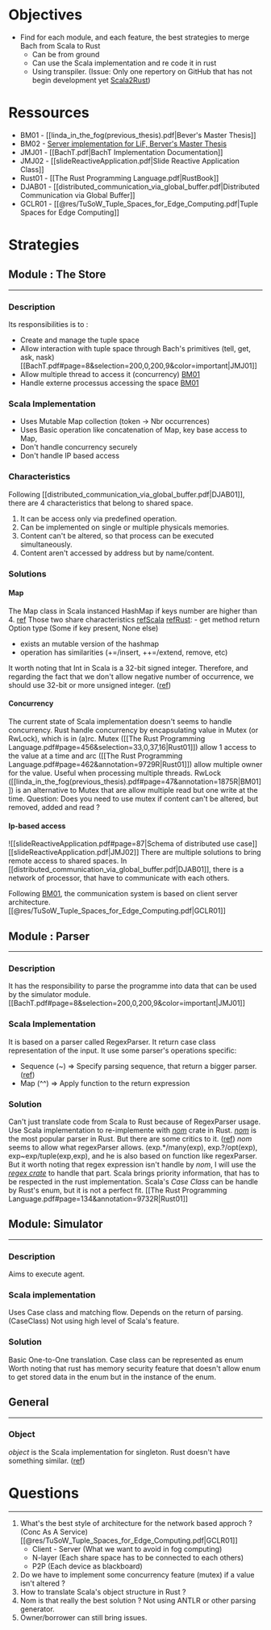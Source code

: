 # Objectives
- Find for each module, and each feature, the best strategies to merge Bach from Scala to Rust
	- Can be from ground
	- Can use the Scala implementation and re code it in rust
	- Using transpiler. (Issue: Only one repertory on GitHub that has not begin development yet [Scala2Rust](https://github.com/doofin/scala2rust))
# Ressources
- BM01 - [[linda_in_the_fog(previous_thesis).pdf|Bever's Master Thesis]]
- BM02 - [Server implementation for LiF, Berver's Master Thesis](https://github.com/Maxbever/LIF_Interpreter/blob/master/src/server.rs)
- JMJ01 - [[BachT.pdf|BachT Implementation Documentation]]
- JMJ02 - [[slideReactiveApplication.pdf|Slide Reactive Application Class]]
- Rust01 - [[The Rust Programming Language.pdf|RustBook]]
- DJAB01 - [[distributed_communication_via_global_buffer.pdf|Distributed Communication via Global Buffer]]
- GCLR01 - [[@res/TuSoW_Tuple_Spaces_for_Edge_Computing.pdf|Tuple Spaces for Edge Computing]]
# Strategies
## Module : The Store
---
### Description
Its responsibilities is to :
- Create and manage the tuple space
- Allow interaction with tuple space through Bach's primitives (tell, get, ask, nask) [[BachT.pdf#page=8&selection=200,0,200,9&color=important|JMJ01]]
- Allow multiple thread to access it (concurrency) [BM01](obsidian://open?vault=M%C3%A9moire&file=%40res%2FAncien_m%C3%A9moire.pdf)
- Handle externe processus accessing the space [BM01](obsidian://open?vault=M%C3%A9moire&file=%40res%2FAncien_m%C3%A9moire.pdf)
### Scala Implementation
- Uses Mutable Map collection (token -> Nbr occurrences)
- Uses Basic operation like concatenation of Map, key base access to Map,  
- Don't handle concurrency securely
- Don't handle IP based access
### Characteristics
Following [[distributed_communication_via_global_buffer.pdf|DJAB01]], there are 4 characteristics that belong to shared space.
1. It can be access only via predefined operation.
2. Can be implemented on single or multiple physicals memories.
3. Content can't be altered, so that process can be executed simultaneously.
4. Content aren't accessed by address but by name/content.
### Solutions
#### Map
The Map class in Scala instanced HashMap if keys number are higher than 4. [ref](https://stackoverflow.com/a/31685958)
Those two share characteristics [refScala](https://docs.scala-lang.org/overviews/collections-2.13/maps.html) [refRust](https://doc.rust-lang.org/std/collections/struct.HashMap.html):
	- get method return Option type (Some if key present, None else)
- exists an mutable version of the hashmap
- operation has similarities (+=/insert, ++=/extend, remove, etc)

It worth noting that Int in Scala is a 32-bit signed integer. Therefore, and regarding the fact that we don't allow negative number of occurrence, we should use 32-bit or more unsigned integer. ([ref](https://www.scala-lang.org/api/current/scala/Int.html))
#### Concurrency
The current state of Scala implementation doesn't seems to handle concurrency.
Rust handle concurrency by encapsulating value in Mutex (or RwLock), which is in (a)rc.
Mutex ([[The Rust Programming Language.pdf#page=456&selection=33,0,37,16|Rust01]]) allow 1 access to the value at a time and arc ([[The Rust Programming Language.pdf#page=462&annotation=9729R|Rust01]]) allow multiple owner for the value. Useful when processing multiple threads.
RwLock ([[linda_in_the_fog(previous_thesis).pdf#page=47&annotation=1875R|BM01]]) is an alternative to Mutex that are allow multiple read but one write at the time. 
Question: Does you need to use mutex if content can't be altered, but removed, added and read ? 
#### Ip-based access
![[slideReactiveApplication.pdf#page=87|Schema of distributed use case]]
[[slideReactiveApplication.pdf|JMJ02]]
There are multiple solutions to bring remote access to shared spaces.
In [[distributed_communication_via_global_buffer.pdf|DJAB01]], there is a network of processor, that have to communicate with each others.

Following [BM01](linda_in_the_fog(previous_thesis).pdf), the communication system is based on client server architecture. [[@res/TuSoW_Tuple_Spaces_for_Edge_Computing.pdf|GCLR01]]
## Module : Parser
---
### Description
It has the responsibility to parse the programme into data that can be used by the simulator module. [[BachT.pdf#page=8&selection=200,0,200,9&color=important|JMJ01]]
### Scala Implementation
It is based on a parser called RegexParser.
It return case class representation of the input.
It use some parser's operations specific:
- Sequence (~) => Specify parsing sequence, that return a bigger parser. ([ref](https://www.scala-lang.org/api/2.12.6/scala-parser-combinators/scala/util/parsing/combinator/Parsers.html))
- Map (^^) => Apply function to the return expression
### Solution
Can't just translate code from Scala to Rust because of RegexParser usage.
Use Scala implementation to re-implemente with [*nom*](https://docs.rs/nom/latest/nom/) crate in Rust.
[*nom*](https://docs.rs/nom/latest/nom/) is the most popular parser in Rust. But there are some critics to it. ([ref](https://www.reddit.com/r/rust/comments/129qohw/should_i_revisit_my_choice_to_use_nom/))
*nom* seems to allow what regexParser allows. (exp.\*/many(exp), exp.?/opt(exp), exp~exp/tuple(exp,exp), and he is also based on function like regexParser. But it worth noting that regex expression isn't handle by *nom*, I will use the [*regex crate*](https://docs.rs/regex/latest/regex/) to handle that part.
Scala brings priority information, that has to be respected in the rust implementation.
Scala's *Case Class* can be handle by Rust's enum, but it is not a perfect fit. [[The Rust Programming Language.pdf#page=134&annotation=9732R|Rust01]] 

## Module: Simulator
---
### Description
Aims to execute agent.
### Scala implementation
Uses Case class and matching flow.
Depends on the return of parsing. (CaseClass)
Not using high level of Scala's feature.
### Solution 
Basic One-to-One translation.
Case class can be represented as enum
Worth noting that rust has memory security feature that doesn't allow enum to get stored data in the enum but in the instance of the enum.
## General
---
### Object
*object* is the Scala implementation for singleton. Rust doesn't have something similar. ([ref](https://stackoverflow.com/questions/27791532/how-do-i-create-a-global-mutable-singleton))

# Questions
---
1. What's the best style of architecture for the network based approch ? (Conc As A Service) [[@res/TuSoW_Tuple_Spaces_for_Edge_Computing.pdf|GCLR01]]
	- Client - Server (What we want to avoid in fog computing)
	- N-layer (Each share space has to be connected to each others)
	- P2P (Each device as blackboard)
2. Do we have to implement some concurrency feature (mutex) if a value isn't altered ?
3. How to translate Scala's object structure in Rust ?
4. Nom is that really the best solution ? Not using ANTLR or other parsing generator.
5. Owner/borrower can still bring issues.
